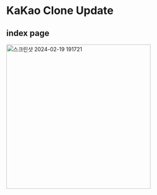# KaKao Clone Update


## index page
<img width="379" alt="스크린샷 2024-02-19 191721" src="https://github.com/wooyoungwoong-AI/KaKao-clone/assets/136695011/111e85ce-dc75-469e-91b2-d4b8e4a3e5e4">
